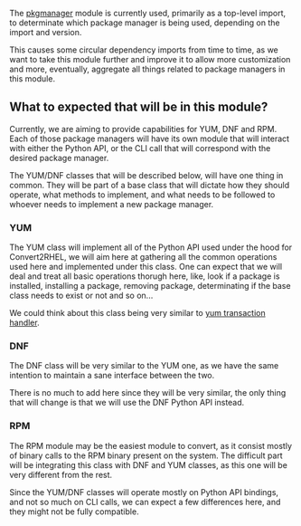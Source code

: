 The [pkgmanager](https://github.com/oamg/convert2rhel/blob/3b399f72e3650b5b7182a4363f00c85ce4a5fa48/convert2rhel/pkgmanager) module is currently used, primarily as a top-level import, to determinate which package manager is being used, depending on the import and version. 

This causes some circular dependency imports from time to time, as we want to take this module further and improve it to allow more customization and more, eventually, aggregate all things related to package managers in this module. 

## What to expected that will be in this module?
Currently, we are aiming to provide capabilities for YUM, DNF and RPM. Each of those package managers will have its own module that will interact with either the Python API, or the CLI call that will correspond with the desired package manager.

The YUM/DNF classes that will be described below, will have one thing in common. They will be part of a base class that will dictate how they should operate, what methods to implement, and what needs to be followed to whoever needs to implement a new package manager.

### YUM
The YUM class will implement all of the Python API used under the hood for Convert2RHEL, we will aim here at gathering all the common operations used here and implemented under this class. One can expect that we will deal and treat all basic operations thorugh here, like, look if a package is installed, installing a package, removing package, determinating if the base class needs to exist or not and so on...

We could think about this class being very similar to [yum transaction handler](https://github.com/r0x0d/convert2rhel/blob/3b399f72e3650b5b7182a4363f00c85ce4a5fa48/convert2rhel/pkgmanager/handlers/yum/__init__.py). 

### DNF
The DNF class will be very similar to the YUM one, as we have the same intention to maintain a sane interface between the two. 

There is no much to add here since they will be very similar, the only thing that will change is that we will use the DNF Python API instead.

### RPM
The RPM module may be the easiest module to convert, as it consist mostly of binary calls to the RPM binary present on the system. The difficult part will be integrating this class with DNF and YUM classes, as this one will be very different from the rest. 

Since the YUM/DNF classes will operate mostly on Python API bindings, and not so much on CLI calls, we can expect a few differences here, and they might not be fully compatible. 